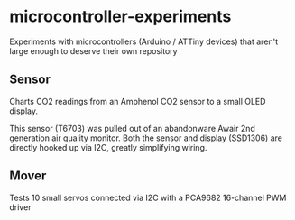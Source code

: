 # microcontroller-experiments
Experiments with microcontrollers (Arduino / ATTiny devices) that aren't large enough to deserve their own repository

## Sensor
Charts CO2 readings from an Amphenol CO2 sensor to a small OLED display.

This sensor (T6703) was pulled out of an abandonware Awair 2nd generation air quality monitor. Both the sensor and display (SSD1306) are directly hooked up via I2C, greatly simplifying wiring.

## Mover
Tests 10 small servos connected via I2C with a PCA9682 16-channel PWM driver
